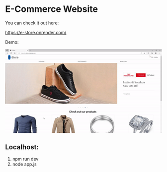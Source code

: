 # E-Commerce Website
You can check it out here: 

https://e-store.onrender.com/

Demo:

<img src = "https://github.com/subham2107/e-store/blob/master/e-store.gif">

## Localhost:

1. npm run dev
2. node app.js
